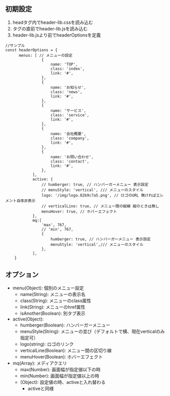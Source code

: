 ## 初期設定

1. headタグ内でheader-lib.cssを読み込む
2. </body>タグの直前でheader-lib.jsを読み込む
3. header-lib.jsより前でheaderOptionsを定義

```
//サンプル
const headerOptions = {
      menus: [ // メニューの設定
                {
                    name: 'TOP',
                    class: 'index',
                    link: '#',
                },
                {
                    name: 'お知らせ',
                    class: 'news',
                    link: '#',
                },
                {
                    name: 'サービス',
                    class: 'service',
                    link: '#',
                },
                {
                    name: '会社概要',
                    class: 'company',
                    link: '#',
                },
                {
                    name: 'お問い合わせ',
                    class: 'contact',
                    link: '#',
                },
            ],
            active: {
                // humberger: true, // ハンバーガーメニュー 表示設定
                // menuStyle: 'vertical', /// メニューのスタイル
                logo: '/img/logo.82b9c7a5.png', // ロゴのURL 無ければエレメント自体非表示
                // verticalLine: true, // メニュー間の縦線 縦のときは無し
                menuHover: true, // ホバーエフェクト
            },
            mq:[
                'max', 767,
                // 'min', 767,
                {
                    humberger: true, // ハンバーガーメニュー 表示設定
                    menuStyle: 'vertical',/// メニューのスタイル
                },
            ],
    }

```

## オプション

- menu(Object): 個別のメニュー設定
    - name(String): メニューの表示名
    - class(String): メニューのclass属性
    - link(String): メニューのhref属性
    - isAnother(Boolean): 別タブ表示
- active(Object):
    - humberger(Boolean): ハンバーガーメニュー
    - menuStyle(String): メニューの並び（デフォルトで横、現在verticalのみ指定可）
    - logo(string): ロゴのリンク
    - verticalLine(Boolean): メニュー間の区切り線
    - menuHover(Boolean): ホバーエフェクト
- mq(Array): メディアクエリ
    - max(Number): 画面幅が指定値以下の時
    - min(Number): 画面幅が指定値以上の時
    - (Object): 設定値の時、activeと入れ替わる
        - activeと同様
